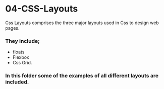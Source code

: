 # 04-CSS-Layouts
Css Layouts comprises the three major layouts used in Css to design web pages. 
### They include;
* floats 
* Flexbox
* Css Grid.

### In this folder some of the examples of all different layouts are included.
